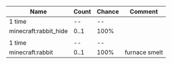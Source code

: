 | Name                  | Count | Chance | Comment       |
| --------------------- | ----- | ------ | ------------- |
| 1 time                |    -- |     -- |               |
| minecraft:rabbit_hide |  0..1 |   100% |               |
|                       |       |        |               |
| 1 time                |    -- |     -- |               |
| minecraft:rabbit      |  0..1 |   100% | furnace smelt |